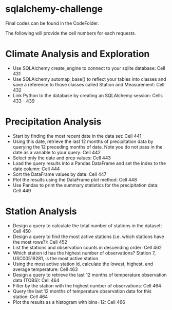 # sqlalchemy-challenge

Final codes can be found in the CodeFolder.

The following will provide the cell numbers for each requests.

# Climate Analysis and Exploration
- Use SQLAlchemy create_engine to connect to your sqlite database: Cell 431
- Use SQLAlchemy automap_base() to reflect your tables into classes and save a reference to those classes called Station and Measurement: Cell 432
- Link Python to the database by creating an SQLAlchemy session: Cells 433 - 439

# Precipitation Analysis
- Start by finding the most recent date in the data set: Cell 441
- Using this date, retrieve the last 12 months of precipitation data by querying the 12 preceding months of data. Note you do not pass in the date as a variable to your query: Cell 442
- Select only the date and prcp values: Cell 443
- Load the query results into a Pandas DataFrame and set the index to the date column: Cell 444
- Sort the DataFrame values by date: Cell 447
- Plot the results using the DataFrame plot method: Cell 448
- Use Pandas to print the summary statistics for the precipitation data: Cell 449

# Station Analysis
- Design a query to calculate the total number of stations in the dataset: Cell 450
- Design a query to find the most active stations (i.e. which stations have the most rows?): Cell 452 
- List the stations and observation counts in descending order: Cell 462
- Which station id has the highest number of observations? Station 7, USC00519281, is the most active station
- Using the most active station id, calculate the lowest, highest, and average temperature: Cell 463
- Design a query to retrieve the last 12 months of temperature observation data (TOBS): Cell 464
- Filter by the station with the highest number of observations: Cell 464
- Query the last 12 months of temperature observation data for this station: Cell 464
- Plot the results as a histogram with bins=12: Cell 466

